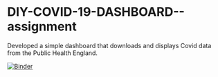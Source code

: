 # DIY-COVID-19-DASHBOARD--assignment
Developed a simple dashboard that downloads and displays Covid data from the Public Health England. 

[![Binder](https://mybinder.org/badge_logo.svg)](https://mybinder.org/v2/gh/Feima06/DIY-COVID-19-DASHBOARD--assignment/main?filepath=Dashboard.ipynb)
